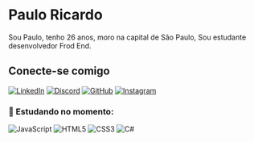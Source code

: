 # Paulo Ricardo 

Sou Paulo, tenho 26 anos, moro na capital de São Paulo,
Sou estudante desenvolvedor Frod End.

## Conecte-se comigo

[![LinkedIn](https://img.shields.io/badge/LinkedIn-000?style=for-the-badge&logo=linkedin&logoColor=0E76A8)](https://www.linkedin.com/in/paulobmf/)
[![Discord](https://img.shields.io/badge/Discord-000?style=for-the-badge&logo=discord)](https://www.discord.com/in/paulpy011/)
[![GitHub](https://img.shields.io/badge/GitHub-000?style=for-the-badge&logo=github)](https://github.com/paulpy011)
[![Instagram](https://img.shields.io/badge/Instagram-000?style=for-the-badge&logo=instagram)](https://www.instagram.com/paulliinhoo_/)




### 🔗 Estudando no momento:
![JavaScript](https://img.shields.io/badge/JavaScript-000?style=for-the-badge&logo=javascript)
![HTML5](https://img.shields.io/badge/HTML5-000?style=for-the-badge&logo=html5)
![CSS3](https://img.shields.io/badge/CSS3-000?style=for-the-badge&logo=css3&logoColor=264CE4)
![C#](https://img.shields.io/badge/C%23-000?style=for-the-badge&logo=c-sharp&logoColor=823085)

